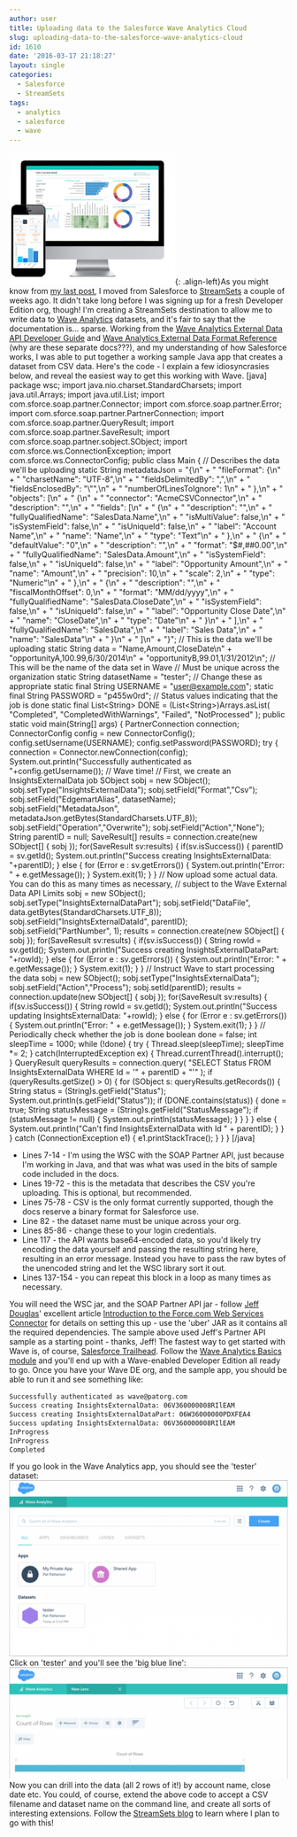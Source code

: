 ```yaml
---
author: user
title: Uploading data to the Salesforce Wave Analytics Cloud
slug: uploading-data-to-the-salesforce-wave-analytics-cloud
id: 1610
date: '2016-03-17 21:18:27'
layout: single
categories:
  - Salesforce
  - StreamSets
tags:
  - analytics
  - salesforce
  - wave
---
```


![bi_phoneOverDesktop](images/bi_phoneOverDesktop-300x239.png){: .align-left}As you might know from [my last post](thank-you-for-the-music), I moved from Salesforce to [StreamSets](https://streamsets.com/) a couple of weeks ago. It didn't take long before I was signing up for a fresh Developer Edition org, though! I'm creating a StreamSets destination to allow me to write data to [Wave Analytics](http://www.salesforce.com/analytics-cloud/overview/) datasets, and it's fair to say that the documentation is... sparse. Working from the [Wave Analytics External Data API Developer Guide](https://developer.salesforce.com/docs/atlas.en-us.bi_dev_guide_ext_data.meta/bi_dev_guide_ext_data/) and [Wave Analytics External Data Format Reference](https://developer.salesforce.com/docs/atlas.en-us.bi_dev_guide_ext_data_format.meta/bi_dev_guide_ext_data_format/) (why are these separate docs???), and my understanding of how Salesforce works, I was able to put together a working sample Java app that creates a dataset from CSV data. Here's the code - I explain a few idiosyncrasies below, and reveal the easiest way to get this working with Wave. [java] package wsc; import java.nio.charset.StandardCharsets; import java.util.Arrays; import java.util.List; import com.sforce.soap.partner.Connector; import com.sforce.soap.partner.Error; import com.sforce.soap.partner.PartnerConnection; import com.sforce.soap.partner.QueryResult; import com.sforce.soap.partner.SaveResult; import com.sforce.soap.partner.sobject.SObject; import com.sforce.ws.ConnectionException; import com.sforce.ws.ConnectorConfig; public class Main { // Describes the data we'll be uploading static String metadataJson = "{\n" + " \"fileFormat\": {\n" + " \"charsetName\": \"UTF-8\",\n" + " \"fieldsDelimitedBy\": \",\",\n" + " \"fieldsEnclosedBy\": \"\\\"\",\n" + " \"numberOfLinesToIgnore\": 1\n" + " },\n" + " \"objects\": [\n" + " {\n" + " \"connector\": \"AcmeCSVConnector\",\n" + " \"description\": \"\",\n" + " \"fields\": [\n" + " {\n" + " \"description\": \"\",\n" + " \"fullyQualifiedName\": \"SalesData.Name\",\n" + " \"isMultiValue\": false,\n" + " \"isSystemField\": false,\n" + " \"isUniqueId\": false,\n" + " \"label\": \"Account Name\",\n" + " \"name\": \"Name\",\n" + " \"type\": \"Text\"\n" + " },\n" + " {\n" + " \"defaultValue\": \"0\",\n" + " \"description\": \"\",\n" + " \"format\": \"$#,##0.00\",\n" + " \"fullyQualifiedName\": \"SalesData.Amount\",\n" + " \"isSystemField\": false,\n" + " \"isUniqueId\": false,\n" + " \"label\": \"Opportunity Amount\",\n" + " \"name\": \"Amount\",\n" + " \"precision\": 10,\n" + " \"scale\": 2,\n" + " \"type\": \"Numeric\"\n" + " },\n" + " {\n" + " \"description\": \"\",\n" + " \"fiscalMonthOffset\": 0,\n" + " \"format\": \"MM/dd/yyyy\",\n" + " \"fullyQualifiedName\": \"SalesData.CloseDate\",\n" + " \"isSystemField\": false,\n" + " \"isUniqueId\": false,\n" + " \"label\": \"Opportunity Close Date\",\n" + " \"name\": \"CloseDate\",\n" + " \"type\": \"Date\"\n" + " }\n" + " ],\n" + " \"fullyQualifiedName\": \"SalesData\",\n" + " \"label\": \"Sales Data\",\n" + " \"name\": \"SalesData\"\n" + " }\n" + " ]\n" + "}"; // This is the data we'll be uploading static String data = "Name,Amount,CloseDate\n" + "opportunityA,100.99,6/30/2014\n" + "opportunityB,99.01,1/31/2012\n"; // This will be the name of the data set in Wave // Must be unique across the organization static String datasetName = "tester"; // Change these as appropriate static final String USERNAME = "user@example.com"; static final String PASSWORD = "p455w0rd"; // Status values indicating that the job is done static final List&lt;String&gt; DONE = (List&lt;String&gt;)Arrays.asList( "Completed", "CompletedWithWarnings", "Failed", "NotProcessed" ); public static void main(String[] args) { PartnerConnection connection; ConnectorConfig config = new ConnectorConfig(); config.setUsername(USERNAME); config.setPassword(PASSWORD); try { connection = Connector.newConnection(config); System.out.println("Successfully authenticated as "+config.getUsername()); // Wave time! // First, we create an InsightsExternalData job SObject sobj = new SObject(); sobj.setType("InsightsExternalData"); sobj.setField("Format","Csv"); sobj.setField("EdgemartAlias", datasetName); sobj.setField("MetadataJson", metadataJson.getBytes(StandardCharsets.UTF_8)); sobj.setField("Operation","Overwrite"); sobj.setField("Action","None"); String parentID = null; SaveResult[] results = connection.create(new SObject[] { sobj }); for(SaveResult sv:results) { if(sv.isSuccess()) { parentID = sv.getId(); System.out.println("Success creating InsightsExternalData: "+parentID); } else { for (Error e : sv.getErrors()) { System.out.println("Error: " + e.getMessage()); } System.exit(1); } } // Now upload some actual data. You can do this as many times as necessary, // subject to the Wave External Data API Limits sobj = new SObject(); sobj.setType("InsightsExternalDataPart"); sobj.setField("DataFile", data.getBytes(StandardCharsets.UTF_8)); sobj.setField("InsightsExternalDataId", parentID); sobj.setField("PartNumber", 1); results = connection.create(new SObject[] { sobj }); for(SaveResult sv:results) { if(sv.isSuccess()) { String rowId = sv.getId(); System.out.println("Success creating InsightsExternalDataPart: "+rowId); } else { for (Error e : sv.getErrors()) { System.out.println("Error: " + e.getMessage()); } System.exit(1); } } // Instruct Wave to start processing the data sobj = new SObject(); sobj.setType("InsightsExternalData"); sobj.setField("Action","Process"); sobj.setId(parentID); results = connection.update(new SObject[] { sobj }); for(SaveResult sv:results) { if(sv.isSuccess()) { String rowId = sv.getId(); System.out.println("Success updating InsightsExternalData: "+rowId); } else { for (Error e : sv.getErrors()) { System.out.println("Error: " + e.getMessage()); } System.exit(1); } } // Periodically check whether the job is done boolean done = false; int sleepTime = 1000; while (!done) { try { Thread.sleep(sleepTime); sleepTime *= 2; } catch(InterruptedException ex) { Thread.currentThread().interrupt(); } QueryResult queryResults = connection.query( "SELECT Status FROM InsightsExternalData WHERE Id = '" + parentID + "'" ); if (queryResults.getSize() &gt; 0) { for (SObject s: queryResults.getRecords()) { String status = (String)s.getField("Status"); System.out.println(s.getField("Status")); if (DONE.contains(status)) { done = true; String statusMessage = (String)s.getField("StatusMessage"); if (statusMessage != null) { System.out.println(statusMessage); } } } } else { System.out.println("Can't find InsightsExternalData with Id " + parentID); } } } catch (ConnectionException e1) { e1.printStackTrace(); } } } [/java]

*   Lines 7-14 - I'm using the WSC with the SOAP Partner API, just because I'm working in Java, and that was what was used in the bits of sample code included in the docs.
*   Lines 19-72 - this is the metadata that describes the CSV you're uploading. This is optional, but recommended.
*   Lines 75-78 - CSV is the only format currently supported, though the docs reserve a binary format for Salesforce use.
*   Line 82 - the dataset name must be unique across your org.
*   Lines 85-86 - change these to your login credentials.
*   Line 117 - the API wants base64-encoded data, so you'd likely try encoding the data yourself and passing the resulting string here, resulting in an error message. Instead you have to pass the raw bytes of the unencoded string and let the WSC library sort it out.
*   Lines 137-154 - you can repeat this block in a loop as many times as necessary.

You will need the WSC jar, and the SOAP Partner API jar - follow [Jeff Douglas](https://twitter.com/jeffdonthemic)' excellent article [Introduction to the Force.com Web Services Connector](https://developer.salesforce.com/page/Introduction_to_the_Force.com_Web_Services_Connector) for details on setting this up - use the 'uber' JAR as it contains all the required dependencies. The sample above used Jeff's Partner API sample as a starting point - thanks, Jeff! The fastest way to get started with Wave is, of course, [Salesforce Trailhead](https://developer.salesforce.com/trailhead/). Follow the [Wave Analytics Basics module](https://developer.salesforce.com/trailhead/en/module/wave_analytics_basics) and you'll end up with a Wave-enabled Developer Edition all ready to go. Once you have your Wave DE org, and the sample app, you should be able to run it and see something like:

```
Successfully authenticated as wave@patorg.com
Success creating InsightsExternalData: 06V360000008RIlEAM
Success creating InsightsExternalDataPart: 06W36000000PDXFEA4
Success updating InsightsExternalData: 06V360000008RIlEAM
InProgress
InProgress
Completed
```

If you go look in the Wave Analytics app, you should see the 'tester' dataset: ![WaveAnalytics](images/WaveAnalytics-1024x646.png) Click on 'tester' and you'll see the 'big blue line': ![TesterDataset](images/TesterDataset-1024x408.png) Now you can drill into the data (all 2 rows of it!) by account name, close date etc. You could, of course, extend the above code to accept a CSV filename and dataset name on the command line, and create all sorts of interesting extensions. Follow the [StreamSets blog](https://streamsets.com/blog/) to learn where I plan to go with this!